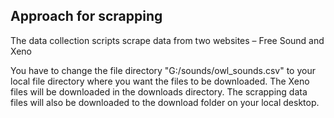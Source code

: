 

## Approach for scrapping

The data collection scripts scrape data from two websites – Free Sound and Xeno

You have to change the file directory "G:/sounds/owl_sounds.csv" to your local file directory where you want the files to be downloaded.
The Xeno files will be downloaded in the downloads directory.
The scrapping data files will also be downloaded to the download folder on your local desktop.

